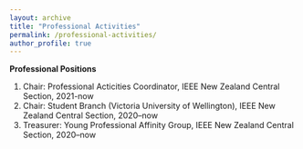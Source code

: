```yaml
---
layout: archive
title: "Professional Activities"
permalink: /professional-activities/
author_profile: true
---
```

**Professional Positions**
1. Chair: Professional Acticities Coordinator, IEEE New Zealand Central Section, 2021-now
2. Chair: Student Branch (Victoria University of Wellington), IEEE New Zealand Central Section, 2020–now
3. Treasurer: Young Professional Affinity Group, IEEE New Zealand Central Section, 2020–now
